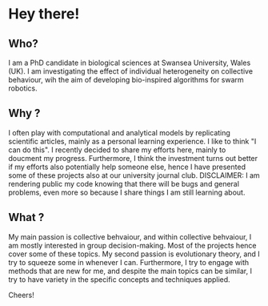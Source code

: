 # Hey there! 

## Who?
I am a PhD candidate in biological sciences at Swansea University, Wales (UK). I am investigating the effect of individual heterogeneity on collective behaviour, wih the aim of developing bio-inspired algorithms for swarm robotics. 

## Why ?

I often play with computational and analytical models by replicating scientific articles, mainly as a personal learning experience. I like to think "I can do this". I recently decided to share my efforts here, mainly to doucment my progress. Furthermore, I think the investment turns out better if my efforts also potentially help someone else, hence I have presented some of these projects also at our university journal club. DISCLAIMER: I am rendering public my code knowing that there will be bugs and general problems, even more so because I share things I am still learning about.

## What ?

My main passion is collective behvaiour, and within collective behvaiour, I am mostly interested in group decision-making. Most of the projects hence cover some of these topics. My second passion is evolutionary theory, and I try to squeeze some in whenever I can. Furthermore, I try to engage with methods that are new for me, and despite the main topics can be similar, I try to have variety in the specific concepts and techniques applied. 

Cheers! 
